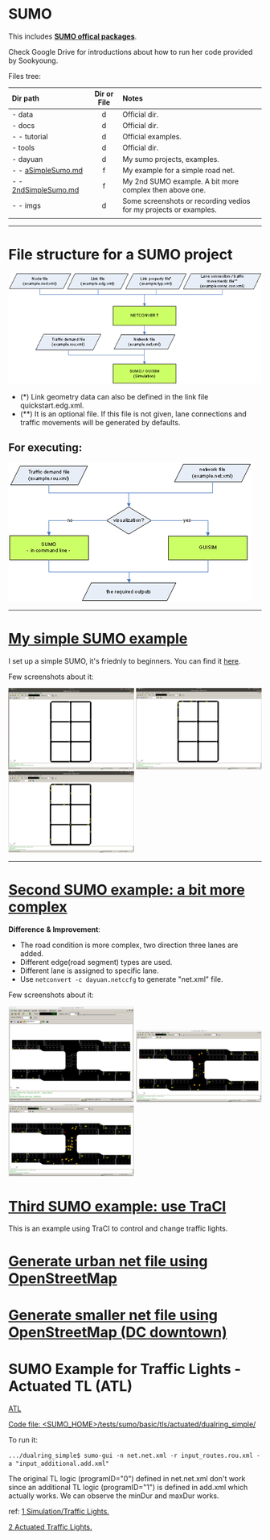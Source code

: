 # SUMO
 
This includes [**SUMO offical packages**](https://github.com/eclipse/sumo). 


Check Google Drive for introductions about how to run her code provided by Sookyoung. 


Files tree:

|Dir path|Dir or File|Notes|
|:-|:-:|:-|
|- data|d|Official dir.|
|- docs|d|Official dir.| 
|- - tutorial|d|Official examples.|
|- tools|d|Official dir.|
|- dayuan|d|My sumo projects, examples.|
|- - [aSimpleSumo.md](aSimpleSumo.md)|f|My example for a simple road net.|
|- - [2ndSimpleSumo.md](2ndSimpleSumo.md)|f|My 2nd SUMO example. A bit more complex then above one.|
|- - imgs|d|Some screenshots or recording vedios for my projects or examples.|
||


------
# File structure for a SUMO project 

<img src="./dayuan/imgs/structure.gif"/>

- (*) Link geometry data can also be defined in the link file quickstart.edg.xml.
- (**) It is an optional file. If this file is not given, lane connections and traffic movements will be generated by defaults.

## For executing:

<img src="./dayuan/imgs/2nd/4.gif">

------

# [My simple SUMO example](./dayuan/aSimpleSumo.md)

I set up a simple SUMO, it's friednly to beginners. You can find it [here](./dayuan/aSimpleSumo.md).

Few screenshots about it:

<img src="./dayuan/imgs/hello_dyt/1.png" width=250/> <img src="./dayuan/imgs/hello_dyt/2.png" width=250/> <img src="./dayuan/imgs/hello_dyt/3.png" width=250/>

------
# [Second SUMO example: a bit more complex](./dayuan/2ndSimpleSumo.md)

**Difference** **& Improvement**:
- The road condition is more complex, two direction three lanes are added.
- Different edge(road segment) types are used.
- Different lane is assigned to specific lane.
- Use `netconvert -c dayuan.netccfg` to generate "net.xml" file.

Few screenshots about it:

<img src="./dayuan/imgs/2nd/r1.png" width=250/> <img src="./dayuan/imgs/2nd/r2.png" width=250/> <img src="./dayuan/imgs/2nd/r3.png" width=250/>

# [Third SUMO example: use TraCI](./dayuan/3rdSumoTraCI.md)

This is an example using TraCI to control and change traffic lights.

# [Generate urban net file using OpenStreetMap](./dayuan/generateNetfileOSM.md)

# [Generate smaller net file using OpenStreetMap (DC downtown)](./dayuan/generate2_DCdowntown.md)


#
# SUMO Example for Traffic Lights - Actuated TL (ATL)

[ATL](https://sumo.dlr.de/docs/Simulation/Traffic_Lights.html#actuated_traffic_lights)

[Code file: <SUMO_HOME>/tests/sumo/basic/tls/actuated/dualring_simple/](https://github.com/eclipse/sumo/blob/master/tests/sumo/basic/tls/actuated/dualring_simple)

To run it:
```
.../dualring_simple$ sumo-gui -n net.net.xml -r input_routes.rou.xml -a "input_additional.add.xml"
```

The original TL logic (programID="0") defined in net.net.xml don't work since an additional TL logic (programID="1") is defined in add.xml which actually works. We can observe the minDur and maxDur works.



ref: [1 Simulation/Traffic Lights.](https://sumo.dlr.de/docs/Simulation/Traffic_Lights.html#automatically_generated_tls-programs)

[2 Actuated Traffic Lights.](https://sumo.dlr.de/docs/Simulation/Traffic_Lights.html#actuated_traffic_lights)
